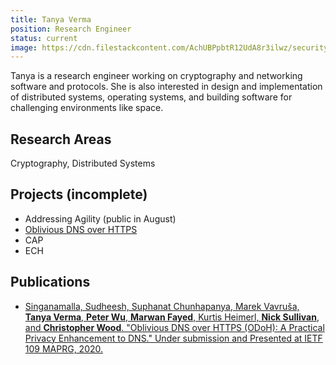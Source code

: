 ```yaml
---
title: Tanya Verma
position: Research Engineer
status: current
image: https://cdn.filestackcontent.com/AchUBPpbtR12UdA8r3ilwz/security=policy:eyJleHBpcnkiOjIyMzA3NDg3NjAsImNhbGwiOlsicmVhZCIsImNvbnZlcnQiXSwiaGFuZGxlIjoiZzdsNjc1TjJUZzJjMUFhZWpqRVIifQ==,signature:1cec70853f5b24c7772d2b24c8e05bf10fc50dfb6f41980a883781b455f5baf5/cache=expiry:max/resize=w:600,h:600,fit:crop,align:faces/rotate=d:exif/g7l675N2Tg2c1AaejjER
---
```

Tanya is a research engineer working on cryptography and networking software and protocols.
She is also interested in design and implementation of distributed systems, operating systems, and building software for challenging environments like space.

## Research Areas 
Cryptography, Distributed Systems

## Projects (incomplete)
* Addressing Agility (public in August)
* [Oblivious DNS over HTTPS](/docs/odns)
* CAP
* ECH

## Publications 
* [Singanamalla, Sudheesh, Suphanat Chunhapanya, Marek Vavruša, **Tanya Verma**, **Peter Wu**, **Marwan Fayed**, Kurtis Heimerl, **Nick Sullivan**, and **Christopher Wood**. "Oblivious DNS over HTTPS (ODoH): A Practical Privacy Enhancement to DNS." Under submission and Presented at IETF 109 MAPRG, 2020.](https://arxiv.org/pdf/2011.10121)
